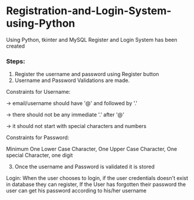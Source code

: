 # Registration-and-Login-System-using-Python
Using Python, tkinter and MySQL Register and Login System has been created
### Steps:
1. Register the username and password using Register button
2. Username and Password Validations are made.

Constraints for Username:

-> email/username should have '@' and followed by '.'

-> there should not be any immediate '.' after '@'

-> it should not start with special characters and numbers

Constraints for Password:

Minimum One Lower Case Character, One Upper Case Character, One special Character, one digit
  
3. Once the username and Password is validated it is stored

Login:
When the user chooses to login, if the user credentials doesn't exist in database they can register,
If the User has forgotten their password the user can get his password according to his/her username

